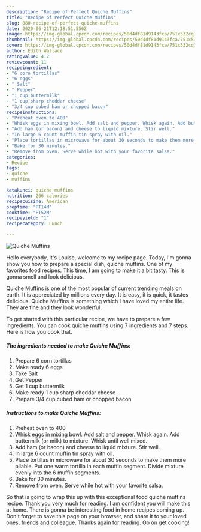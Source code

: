 ```yaml
---
description: "Recipe of Perfect Quiche Muffins"
title: "Recipe of Perfect Quiche Muffins"
slug: 880-recipe-of-perfect-quiche-muffins
date: 2020-06-21T12:18:51.556Z
image: https://img-global.cpcdn.com/recipes/50d4df81d9143fca/751x532cq70/quiche-muffins-recipe-main-photo.jpg
thumbnail: https://img-global.cpcdn.com/recipes/50d4df81d9143fca/751x532cq70/quiche-muffins-recipe-main-photo.jpg
cover: https://img-global.cpcdn.com/recipes/50d4df81d9143fca/751x532cq70/quiche-muffins-recipe-main-photo.jpg
author: Edith Wallace
ratingvalue: 4.2
reviewcount: 11
recipeingredient:
- "6 corn tortillas"
- "6 eggs"
- " Salt"
- " Pepper"
- "1 cup buttermilk"
- "1 cup sharp cheddar cheese"
- "3/4 cup cubed ham or chopped bacon"
recipeinstructions:
- "Preheat oven to 400"
- "Whisk eggs in mixing bowl. Add salt and pepper. Whisk again. Add buttermilk (or milk) to mixture. Whisk until well mixed."
- "Add ham (or bacon) and cheese to liquid mixture. Stir well."
- "In large 6 count muffin tin spray with oil."
- "Place tortillas in microwave for about 30 seconds to make them more pliable. Put one warm tortilla in each muffin segment. Divide mixture evenly into the 6 muffin segments."
- "Bake for 30 minutes."
- "Remove from oven. Serve while hot with your favorite salsa."
categories:
- Recipe
tags:
- quiche
- muffins

katakunci: quiche muffins 
nutrition: 266 calories
recipecuisine: American
preptime: "PT14M"
cooktime: "PT52M"
recipeyield: "1"
recipecategory: Lunch

---
```



![Quiche Muffins](https://img-global.cpcdn.com/recipes/50d4df81d9143fca/751x532cq70/quiche-muffins-recipe-main-photo.jpg)

Hello everybody, it's Louise, welcome to my recipe page. Today, I'm gonna show you how to prepare a special dish, quiche muffins. One of my favorites food recipes. This time, I am going to make it a bit tasty. This is gonna smell and look delicious.



Quiche Muffins is one of the most popular of current trending meals on earth. It is appreciated by millions every day. It is easy, it is quick, it tastes delicious. Quiche Muffins is something which I have loved my entire life. They are fine and they look wonderful.


To get started with this particular recipe, we have to prepare a few ingredients. You can cook quiche muffins using 7 ingredients and 7 steps. Here is how you cook that.

<!--inarticleads1-->

##### The ingredients needed to make Quiche Muffins:

1. Prepare 6 corn tortillas
1. Make ready 6 eggs
1. Take  Salt
1. Get  Pepper
1. Get 1 cup buttermilk
1. Make ready 1 cup sharp cheddar cheese
1. Prepare 3/4 cup cubed ham or chopped bacon




<!--inarticleads2-->

##### Instructions to make Quiche Muffins:

1. Preheat oven to 400
1. Whisk eggs in mixing bowl. Add salt and pepper. Whisk again. Add buttermilk (or milk) to mixture. Whisk until well mixed.
1. Add ham (or bacon) and cheese to liquid mixture. Stir well.
1. In large 6 count muffin tin spray with oil.
1. Place tortillas in microwave for about 30 seconds to make them more pliable. Put one warm tortilla in each muffin segment. Divide mixture evenly into the 6 muffin segments.
1. Bake for 30 minutes.
1. Remove from oven. Serve while hot with your favorite salsa.




So that is going to wrap this up with this exceptional food quiche muffins recipe. Thank you very much for reading. I am confident you will make this at home. There is gonna be interesting food in home recipes coming up. Don't forget to save this page on your browser, and share it to your loved ones, friends and colleague. Thanks again for reading. Go on get cooking!
